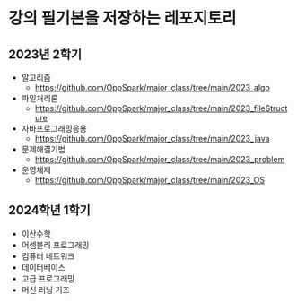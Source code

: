 # 강의 필기본을 저장하는 레포지토리

## 2023년 2학기
- 알고리즘
    - https://github.com/OppSpark/major_class/tree/main/2023_algo
- 파일처리론
    - https://github.com/OppSpark/major_class/tree/main/2023_fileStructure
- 자바프로그래밍응용
    - https://github.com/OppSpark/major_class/tree/main/2023_java
- 문제해결기법
    - https://github.com/OppSpark/major_class/tree/main/2023_problem
- 운영체제
    - https://github.com/OppSpark/major_class/tree/main/2023_OS

## 2024학년 1학기
- 이산수학
- 어셈블리 프로그래밍
- 컴퓨터 네트워크
- 데이터베이스
- 고급 프로그래밍
- 머신 러닝 기초